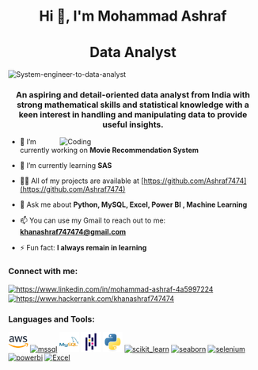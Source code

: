 <h1 align="center">Hi 👋, I'm Mohammad Ashraf</h1>
<h1 align="center">Data Analyst</h1>

![System-engineer-to-data-analyst](https://github.com/Ashraf7474/Ashraf7474/assets/131772000/27c513c5-e716-42e4-8b9a-32438c189c94)


<h3 align="center">An aspiring and detail-oriented data analyst from India with strong mathematical skills and statistical knowledge with a keen interest in handling and manipulating data to provide useful insights.</h3>

<img align="right" alt="Coding" width="400" src="https://camo.githubusercontent.com/ba27b6fd30244ff7ceefab84c6efb5379d35a25c170f4d82cfe4e8881ea2894a/68747470733a2f2f626c6f672e696d617274696375732e6f72672f77702d636f6e74656e742f75706c6f6164732f323031392f30352f64616f6e6c696e652e676966">

- 🔭 I’m currently working on **Movie Recommendation System**

- 🌱 I’m currently learning **SAS**

- 👨‍💻 All of my projects are available at [https://github.com/Ashraf7474](https://github.com/Ashraf7474)

- 💬 Ask me about **Python, MySQL, Excel, Power BI , Machine Learning**

- 📫 You can use my Gmail to reach out to me: **khanashraf747474@gmail.com**

- ⚡ Fun fact: **I always remain in learning**

<h3 align="left">Connect with me:</h3>
<p align="left">
<a href="https://www.linkedin.com/in/mohammad-ashraf-4a5997224/" target="blank"><img align="center" src="https://raw.githubusercontent.com/rahuldkjain/github-profile-readme-generator/master/src/images/icons/Social/linked-in-alt.svg" alt="https://www.linkedin.com/in/mohammad-ashraf-4a5997224" height="30" width="40" /></a>
<a href="https://www.hackerrank.com/khanashraf747474" target="blank"><img align="center" src="https://raw.githubusercontent.com/rahuldkjain/github-profile-readme-generator/master/src/images/icons/Social/hackerrank.svg" alt="https://www.hackerrank.com/khanashraf747474" height="30" width="40" /></a>
</p>

<h3 align="left">Languages and Tools:</h3>
<p align="left">
<a href="https://aws.amazon.com" target="_blank" rel="noreferrer"><img src="https://raw.githubusercontent.com/devicons/devicon/master/icons/amazonwebservices/amazonwebservices-original-wordmark.svg" alt="aws" width="40" height="40"/></a>
<a href="https://www.microsoft.com/en-us/sql-server" target="_blank" rel="noreferrer"><img src="https://www.svgrepo.com/show/303229/microsoft-sql-server-logo.svg" alt="mssql" width="40" height="40"/></a>
<a href="https://www.mysql.com/" target="_blank" rel="noreferrer"><img src="https://raw.githubusercontent.com/devicons/devicon/master/icons/mysql/mysql-original-wordmark.svg" alt="mysql" width="40" height="40"/></a>
<a href="https://pandas.pydata.org/" target="_blank" rel="noreferrer"><img src="https://raw.githubusercontent.com/devicons/devicon/2ae2a900d2f041da66e950e4d48052658d850630/icons/pandas/pandas-original.svg" alt="pandas" width="40" height="40"/></a>
<a href="https://www.python.org" target="_blank" rel="noreferrer"><img src="https://raw.githubusercontent.com/devicons/devicon/master/icons/python/python-original.svg" alt="python" width="40" height="40"/></a>
<a href="https://scikit-learn.org/" target="_blank" rel="noreferrer"><img src="https://upload.wikimedia.org/wikipedia/commons/0/05/Scikit_learn_logo_small.svg" alt="scikit_learn" width="40" height="40"/></a>
<a href="https://seaborn.pydata.org/" target="_blank" rel="noreferrer"><img src="https://seaborn.pydata.org/_images/logo-mark-lightbg.svg" alt="seaborn" width="40" height="40"/></a>
<a href="https://www.selenium.dev" target="_blank" rel="noreferrer"><img src="https://raw.githubusercontent.com/detain/svg-logos/780f25886640cef088af994181646db2f6b1a3f8/svg/selenium-logo.svg" alt="selenium" width="40" height="40"/></a>
<a href="https://powerbi.microsoft.com/" target="_blank" rel="noreferrer"><img src="https://camo.githubusercontent.com/4baf082217477d2c8f8447a86d79b0d5425261ab90c1f078b7473f9a5101adfb/68747470733a2f2f696d672e69636f6e73382e636f6d2f3f73697a653d34382669643d3373474f55446f396e4a346b26666f726d61743d706e67" alt="powerbi" width="40" height="40"/></a>
<a href="https://www.microsoft.com/en-us/microsoft-365/excel" target="_blank" rel="noreferrer">
    <img src="![excel_ms-5bfc379146e0fb00511cdefe](https://github.com/Ashraf7474/Ashraf7474/assets/131772000/0bc5d1b3-484b-4e90-8f6a-354d1b007e2b)
" alt="Excel" width="40" height="40"/>
</a>

</p>
